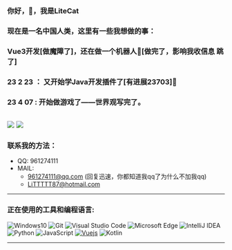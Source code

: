 ### 你好，👋，我是LiteCat
### 现在是一名中国人类，这里有一些我想做的事：
### Vue3开发[做魔障了]，还在做一个机器人💩[做完了，影响我收信息 跳了]
### 23 2 23 ： 又开始学Java开发插件了[有进展23703]💨
### 23 4 07 : 开始做游戏了——世界观写完了。
![](https://raw.githubusercontent.com/LiteCat0905/LiteCat0905/main/event-2.gif)
![](https://raw.githubusercontent.com/LiteCat0905/LiteCat0905/main/profile-snake-contrib/github-contribution-grid-snake.svg)
----
### 联系我的方法：
- QQ: 961274111
- MAIL: 
  - 961274111@qq.com (回复迅速，你都知道我qq了为什么不加我qq)
  - LiTTTTT87@hotmail.com
----
### 正在使用的工具和编程语言:
![Windows10](https://img.shields.io/badge/Windows-10-2376bc?style=flat-square&logo=windows&logoColor=ffffff)
![Git](https://img.shields.io/badge/Git-F05032?style=flat-square&logo=Git&logoColor=white)
![Visual Studio Code](https://img.shields.io/badge/Visual_Studio_Code-007ACC?style=flat-square&logo=Visual-Studio-Code&logoColor=white)
![Microsoft Edge](https://img.shields.io/badge/Microsoft_Edge-0078D7?style=flat-square&logo=Microsoft-Edge&logoColor=white)
![IntelliJ IDEA](https://img.shields.io/badge/-IntelliJ%20IDEA-000000.svg?logo=intellijidea&style=flat-square)
![Python](https://img.shields.io/badge/Python-3776AB?style=flat-square&logo=Python&logoColor=white)
![JavaScript](https://img.shields.io/badge/JavaScript-F7DF1E?style=flat-square&logo=JavaScript&logoColor=white)
[![Vuejs](https://img.shields.io/badge/-Vue.js-4fc08d?style=flat-square&logo=vue.js&logoColor=ffffff)](https://vuejs.org/)
![Kotlin](https://img.shields.io/badge/-Kotlin-0095D5.svg?logo=kotlin&style=flat-square)

----
